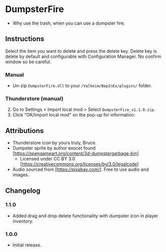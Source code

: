 # DumpsterFire

  * Why use the trash, when you can use a dumpster fire.

## Instructions

Select the item you want to delete and press the delete key. Delete key is delete by default and configurable with Configuration Manager. No confirm window so be careful.

### Manual

  * Un-zip `DumpsterFire.dll` to your `/Valheim/BepInEx/plugins/` folder.

### Thunderstore (manual)

  2. Go to Settings > Import local mod > Select `DumpsterFire_v1.1.0.zip`.
  3. Click "OK/Import local mod" on the pop-up for information.

## Attributions

  * Thunderstore icon by yours truly, Bruce.
  * Dumpster sprite by author exocet found [https://opengameart.org/content/3d-dumpstergarbage-bin]
    * Licensed under CC BY 3.0 [https://creativecommons.org/licenses/by/3.0/legalcode]
  * Audio sourced from [https://pixabay.com/]. Free to use audio and images.

## Changelog

### 1.1.0

  * Added drag and drop delete functionality with dumpster icon in player inventory.

### 1.0.0

  * Initial release.